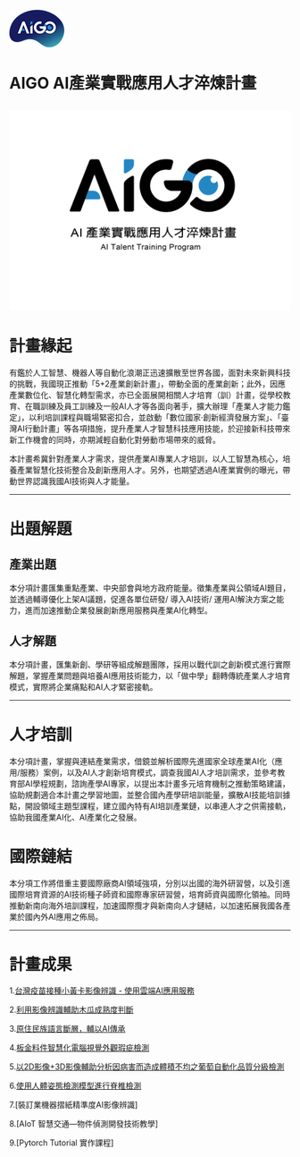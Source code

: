 
![ai-logo](/images/ai-logo.png) 
# AIGO AI產業實戰應用人才淬煉計畫 
[![Video Link](/images/youtube.jpg)](https://www.youtube.com/watch?v=ZBijjlDJBvE)
---

# 計畫緣起

 有鑑於人工智慧、機器人等自動化浪潮正迅速擴散至世界各國，面對未來新興科技的挑戰，我國現正推動「5+2產業創新計畫」，帶動全面的產業創新；此外，因應產業數位化、智慧化轉型需求，亦已全面展開相關人才培育（訓）計畫，從學校教育、在職訓練及員工訓練及一般AI人才等各面向著手，擴大辦理「產業人才能力鑑定」，以利培訓課程與職場緊密扣合，並啟動「數位國家‧創新經濟發展方案」、「臺灣AI行動計畫」等各項措施，提升產業人才智慧科技應用技能，於迎接新科技帶來新工作機會的同時，亦期減輕自動化對勞動市場帶來的威脅。

 本計畫希冀針對產業人才需求，提供產業AI專業人才培訓，以人工智慧為核心，培養產業智慧化技術整合及創新應用人才。另外，也期望透過AI產業實例的曝光，帶動世界認識我國AI技術與人才能量。

---


# 出題解題

## 產業出題
 本分項計畫匯集重點產業、中央部會與地方政府能量。徵集產業與公領域AI題目，並透過輔導優化上架AI議題，促進各單位研發/ 導入AI技術/ 運用AI解決方案之能力，進而加速推動企業發展創新應用服務與產業AI化轉型。

## 人才解題

 本分項計畫，匯集新創、學研等組成解題團隊，採用以戰代訓之創新模式進行實際解題，掌握產業問題與培養AI應用技術能力，以「做中學」翻轉傳統產業人才培育模式，實際將企業痛點和AI人才緊密接軌。



---

# 人才培訓

 本分項計畫，掌握與連結產業需求，借鏡並解析國際先進國家全球產業AI化（應用/服務）案例，以及AI人才創新培育模式，調查我國AI人才培訓需求，並參考教育部AI學程規劃，諮詢產學AI專家，以提出本計畫多元培育機制之推動策略建議，協助規劃適合本計畫之學習地圖，並整合國內產學研培訓能量，擴散AI技能培訓據點，開設領域主題型課程，建立國內特有AI培訓產業鏈，以串連人才之供需接軌，協助我國產業AI化、AI產業化之發展。

# 國際鏈結

 本分項工作將借重主要國際廠商AI領域強項，分別以出國的海外研習營，以及引進國際培育資源的AI技術種子師資和國際專家研習營，培育師資與國際化領袖。同時推動新南向海外培訓課程，加速國際攬才與新南向人才鏈結，以加速拓展我國各產業於國內外AI應用之佈局。

---
# 計畫成果
1.[台灣疫苗接種小黃卡影像辨識 - 使用雲端AI應用服務](https://github.com/aigo-open/form-recognizer-tw-yellow-card/blob/master/README.md)

2.[利用影像辨識輔助木瓜成熟度判斷](https://github.com/aigo-open/papaya_image_classification/blob/main/README.md)

3.[原住民族語言斷層，輔以AI傳承](https://github.com/aigo-open/TTS-AIGO/blob/main/README.md)

4.[板金料件智慧化電腦視覺外觀瑕疵檢測](https://github.com/aigo-open/claireyeaigo/blob/main/README.md)

5.[以2D影像+3D影像輔助分析因病害而造成體積不均之葡萄自動化品質分級檢測](https://github.com/aigo-open/grapesdiseaseTest/blob/main/README.md)

6.[使用人體姿態檢測模型進行脊椎檢測](https://github.com/aigo-open/HumanPose/tree/main/README.md)

7.[裝訂業機器摺紙精準度AI影像辨識]

8.[AIoT 智慧交通—物件偵測開發技術教學]

9.[Pytorch Tutorial 實作課程]
